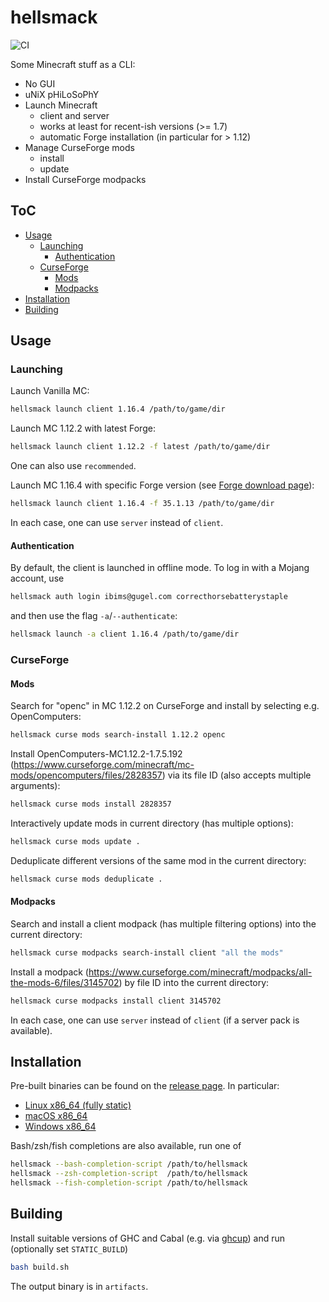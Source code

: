 # hellsmack

![CI](https://github.com/amesgen/hellsmack/workflows/CI/badge.svg)

Some Minecraft stuff as a CLI:

 - No GUI
 - uNiX pHiLoSoPhY
 - Launch Minecraft
    - client and server
    - works at least for recent-ish versions (>= 1.7)
    - automatic Forge installation (in particular for > 1.12)
 - Manage CurseForge mods
    - install
    - update
 - Install CurseForge modpacks

## ToC

 * [Usage](#usage)
    * [Launching](#launching)
       * [Authentication](#authentication)
    * [CurseForge](#curseforge)
       * [Mods](#mods)
       * [Modpacks](#modpacks)
 * [Installation](#installation)
 * [Building](#building)

## Usage

### Launching

Launch Vanilla MC:
```bash
hellsmack launch client 1.16.4 /path/to/game/dir
```

Launch MC 1.12.2 with latest Forge:
```bash
hellsmack launch client 1.12.2 -f latest /path/to/game/dir
```
One can also use `recommended`.

Launch MC 1.16.4 with specific Forge version (see [Forge download page](https://files.minecraftforge.net/)):
```bash
hellsmack launch client 1.16.4 -f 35.1.13 /path/to/game/dir
```

In each case, one can use `server` instead of `client`.

#### Authentication

By default, the client is launched in offline mode. To log in with a Mojang account, use
```bash
hellsmack auth login ibims@gugel.com correcthorsebatterystaple
```
and then use the flag `-a`/`--authenticate`:
```bash
hellsmack launch -a client 1.16.4 /path/to/game/dir
```

### CurseForge

#### Mods

Search for "openc" in MC 1.12.2 on CurseForge and install by selecting e.g. OpenComputers:
```bash
hellsmack curse mods search-install 1.12.2 openc
```

Install OpenComputers-MC1.12.2-1.7.5.192 (https://www.curseforge.com/minecraft/mc-mods/opencomputers/files/2828357) via its file ID (also accepts multiple arguments):
```bash
hellsmack curse mods install 2828357
```

Interactively update mods in current directory (has multiple options):
```bash
hellsmack curse mods update .
```

Deduplicate different versions of the same mod in the current directory:
```bash
hellsmack curse mods deduplicate .
```

#### Modpacks

Search and install a client modpack (has multiple filtering options) into the current directory:
```bash
hellsmack curse modpacks search-install client "all the mods"
```

Install a modpack (https://www.curseforge.com/minecraft/modpacks/all-the-mods-6/files/3145702) by file ID into the current directory:
```bash
hellsmack curse modpacks install client 3145702
```

In each case, one can use `server` instead of `client` (if a server pack is available).

## Installation

Pre-built binaries can be found on the [release page](https://github.com/amesgen/hellsmack/releases). In particular:

 - [Linux x86_64 (fully static)](https://github.com/amesgen/hellsmack/releases/latest/download/hellsmack-Linux)
 - [macOS x86_64](https://github.com/amesgen/hellsmack/releases/latest/download/hellsmack-macOS)
 - [Windows x86_64](https://github.com/amesgen/hellsmack/releases/latest/download/hellsmack-Windows)

Bash/zsh/fish completions are also available, run one of
```bash
hellsmack --bash-completion-script /path/to/hellsmack
hellsmack --zsh-completion-script  /path/to/hellsmack
hellsmack --fish-completion-script /path/to/hellsmack
```

## Building

Install suitable versions of GHC and Cabal (e.g. via [ghcup](https://gitlab.haskell.org/haskell/ghcup-hs/)) and run (optionally set `STATIC_BUILD`)
```bash
bash build.sh
```
The output binary is in `artifacts`.

